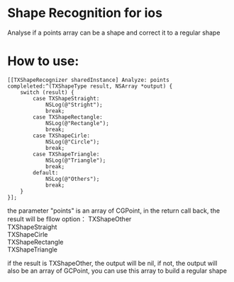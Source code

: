 # Shape Recognition for ios
Analyse if a points array can be a shape and correct it to a regular shape  

# How to use:

    [[TXShapeRecognizer sharedInstance] Analyze: points compleleted:^(TXShapeType result, NSArray *output) {
        switch (result) {
            case TXShapeStraight:
                NSLog(@"Stright");
                break;
            case TXShapeRectangle:
                NSLog(@"Rectangle");
                break;
            case TXShapeCirle:
                NSLog(@"Circle");
                break;
            case TXShapeTriangle:
                NSLog(@"Triangle");
                break;
            default:
                NSLog(@"Others");
                break;
        }
    }];

the parameter "points" is an array of CGPoint, in the return call back, the result will be fllow option：
    TXShapeOther        
    TXShapeStraight     
    TXShapeCirle        
    TXShapeRectangle    
    TXShapeTriangle
    
if the result is TXShapeOther, the output will be nil, if not, the output will also be an array of GCPoint, you can use this array to build a regular shape
